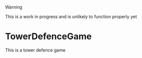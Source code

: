 > [!WARNING]
> This is a work in progress and is unlikely to function properly yet

# TowerDefenceGame
This is a tower defence game
